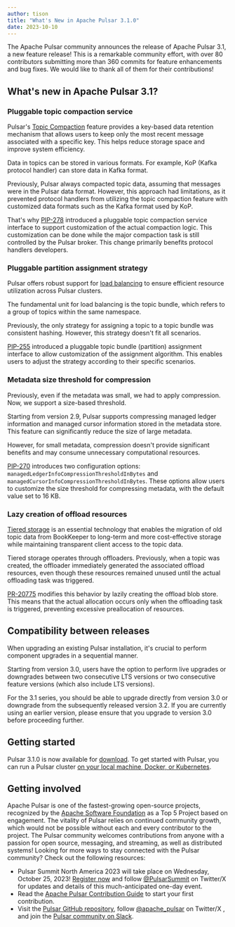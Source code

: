 ```yaml
---
author: tison
title: "What's New in Apache Pulsar 3.1.0"
date: 2023-10-10
---
```


The Apache Pulsar community announces the release of Apache Pulsar 3.1, a new feature release! This is a remarkable community effort, with over 80 contributors submitting more than 360 commits for feature enhancements and bug fixes. We would like to thank all of them for their contributions!

<!--truncate-->

## What's new in Apache Pulsar 3.1?

### Pluggable topic compaction service

Pulsar's [Topic Compaction](https://pulsar.apache.org/docs/3.1.x/concepts-topic-compaction/) feature provides a key-based data retention mechanism that allows users to keep only the most recent message associated with a specific key. This helps reduce storage space and improve system efficiency.

Data in topics can be stored in various formats. For example, KoP (Kafka protocol handler) can store data in Kafka format.

Previously, Pulsar always compacted topic data, assuming that messages were in the Pulsar data format. However, this approach had limitations, as it prevented protocol handlers from utilizing the topic compaction feature with customized data formats such as the Kafka format used by KoP.

That's why [PIP-278](https://github.com/apache/pulsar/pull/20624) introduced a pluggable topic compaction service interface to support customization of the actual compaction logic. This customization can be done while the major compaction task is still controlled by the Pulsar broker. This change primarily benefits protocol handlers developers.

### Pluggable partition assignment strategy

Pulsar offers robust support for [load balancing](https://pulsar.apache.org/docs/3.1.x/concepts-broker-load-balancing-concepts/) to ensure efficient resource utilization across Pulsar clusters.

The fundamental unit for load balancing is the topic bundle, which refers to a group of topics within the same namespace.

Previously, the only strategy for assigning a topic to a topic bundle was consistent hashing. However, this strategy doesn't fit all scenarios.

[PIP-255](https://github.com/apache/pulsar/issues/19806) introduced a pluggable topic bundle (partition) assignment interface to allow customization of the assignment algorithm. This enables users to adjust the strategy according to their specific scenarios.

### Metadata size threshold for compression

Previously, even if the metadata was small, we had to apply compression. Now, we support a size-based threshold.

Starting from version 2.9, Pulsar supports compressing managed ledger information and managed cursor information stored in the metadata store. This feature can significantly reduce the size of large metadata.

However, for small metadata, compression doesn't provide significant benefits and may consume unnecessary computational resources.

[PIP-270](https://github.com/apache/pulsar/issues/20307) introduces two configuration options: `managedLedgerInfoCompressionThresholdInBytes` and `managedCursorInfoCompressionThresholdInBytes`. These options allow users to customize the size threshold for compressing metadata, with the default value set to 16 KB.

### Lazy creation of offload resources

[Tiered storage](https://pulsar.apache.org/docs/3.1.x/tiered-storage-overview/) is an essential technology that enables the migration of old topic data from BookKeeper to long-term and more cost-effective storage while maintaining transparent client access to the topic data.

Tiered storage operates through offloaders. Previously, when a topic was created, the offloader immediately generated the associated offload resources, even though these resources remained unused until the actual offloading task was triggered.

[PR-20775](https://github.com/apache/pulsar/pull/20775) modifies this behavior by lazily creating the offload blob store. This means that the actual allocation occurs only when the offloading task is triggered, preventing excessive preallocation of resources.

## Compatibility between releases

When upgrading an existing Pulsar installation, it's crucial to perform component upgrades in a sequential manner.

Starting from version 3.0, users have the option to perform live upgrades or downgrades between two consecutive LTS versions or two consecutive feature versions (which also include LTS versions).

For the 3.1 series, you should be able to upgrade directly from version 3.0 or downgrade from the subsequently released version 3.2. If you are currently using an earlier version, please ensure that you upgrade to version 3.0 before proceeding further.

## Getting started

Pulsar 3.1.0 is now available for [download](https://pulsar.apache.org/download/). To get started with Pulsar, you can run a Pulsar cluster [on your local machine, Docker, or Kubernetes](https://pulsar.apache.org/docs/3.1.x/getting-started-home/).

## Getting involved

Apache Pulsar is one of the fastest-growing open-source projects, recognized by the [Apache Software Foundation](https://thestack.technology/top-apache-projects-in-2021-from-superset-to-nuttx/) as a Top 5 Project based on engagement. The vitality of Pulsar relies on continued community growth, which would not be possible without each and every contributor to the project. The Pulsar community welcomes contributions from anyone with a passion for open source, messaging, and streaming, as well as distributed systems! Looking for more ways to stay connected with the Pulsar community? Check out the following resources:

- Pulsar Summit North America 2023 will take place on Wednesday, October 25, 2023! [Register now](https://registration.socio.events/e/pulsarsummitna2023) and follow [@PulsarSummit](https://twitter.com/pulsarsummit) on Twitter/X for updates and details of this much-anticipated one-day event.
- Read the [Apache Pulsar Contribution Guide](https://pulsar.apache.org/contribute/) to start your first contribution.
- Visit the [Pulsar GitHub repository](https://github.com/apache/pulsar), follow [@apache_pulsar](https://twitter.com/apache_pulsar) on Twitter/X , and join the [Pulsar community on Slack](https://apache-pulsar.slack.com/).
